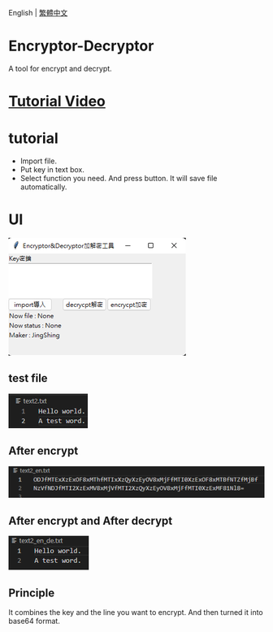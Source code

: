 English | [繁體中文](README_TCH.md)
# Encryptor-Decryptor
A tool for encrypt and decrypt.

# [Tutorial Video](https://youtu.be/TyIL7XjMUaw?t=180)

# tutorial
* Import file.
* Put key in text box.
* Select function you need. And press button. It will save file automatically.

# UI
![UI](image/UI.png)

## test file
![test](image/test_word.png)

## After encrypt
![test encrypt](image/test_word_en.png)

## After encrypt and After decrypt
![test encrypt](image/test_word_en_de.png)

## Principle
It combines the key and the line you want to encrypt. And then turned it into base64 format.
